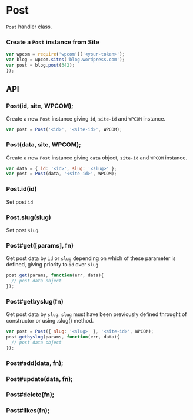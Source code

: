 
# Post

`Post` handler class.

### Create a `Post` instance from Site

```js
var wpcom = require('wpcom')('<your-token>');
var blog = wpcom.sites('blog.wordpress.com');
var post = blog.post(342);
});
```

## API

### Post(id, site, WPCOM);

Create a new `Post` instance giving `id`, `site-id` and `WPCOM` instance.

```js
var post = Post('<id>', '<site-id>', WPCOM);
```

### Post(data, site, WPCOM);

Create a new `Post` instance giving `data` object, `site-id` and `WPCOM` instance.


```js
var data = { id: '<id>', slug: '<slug>' };
var post = Post(data, '<site-id>', WPCOM);
```

### Post.id(id)

Set post `id`

### Post.slug(slug)

Set post `slug`.

### Post#get([params], fn)

Get post data by `id` or `slug` depending on which of these parameter is
defined, giving priority to `id` over `slug`

```js
post.get(params, function(err, data){
  // post data object
});
```

### Post#getbyslug(fn)

Get post data by `slug`. `slug` must have been previously defined throught of
constructor or using .slug() method.

```js
var post = Post({ slug: '<slug>' }, '<site-id>', WPCOM);
post.getbyslug(params, function(err, data){
  // post data object
});
```

### Post#add(data, fn);

### Post#update(data, fn);

### Post#delete(fn);

### Post#likes(fn);
